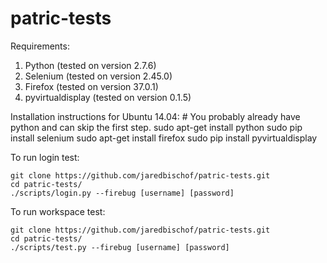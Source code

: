 # patric-tests

Requirements:
1. Python (tested on version 2.7.6)
2. Selenium (tested on version 2.45.0)
3. Firefox (tested on version 37.0.1)
4. pyvirtualdisplay (tested on version 0.1.5)

Installation instructions for Ubuntu 14.04:
    # You probably already have python and can skip the first step.
    sudo apt-get install python
    sudo pip install selenium
    sudo apt-get install firefox
    sudo pip install pyvirtualdisplay

To run login test:

    git clone https://github.com/jaredbischof/patric-tests.git
    cd patric-tests/
    ./scripts/login.py --firebug [username] [password]

To run workspace test:

    git clone https://github.com/jaredbischof/patric-tests.git
    cd patric-tests/
    ./scripts/test.py --firebug [username] [password]
